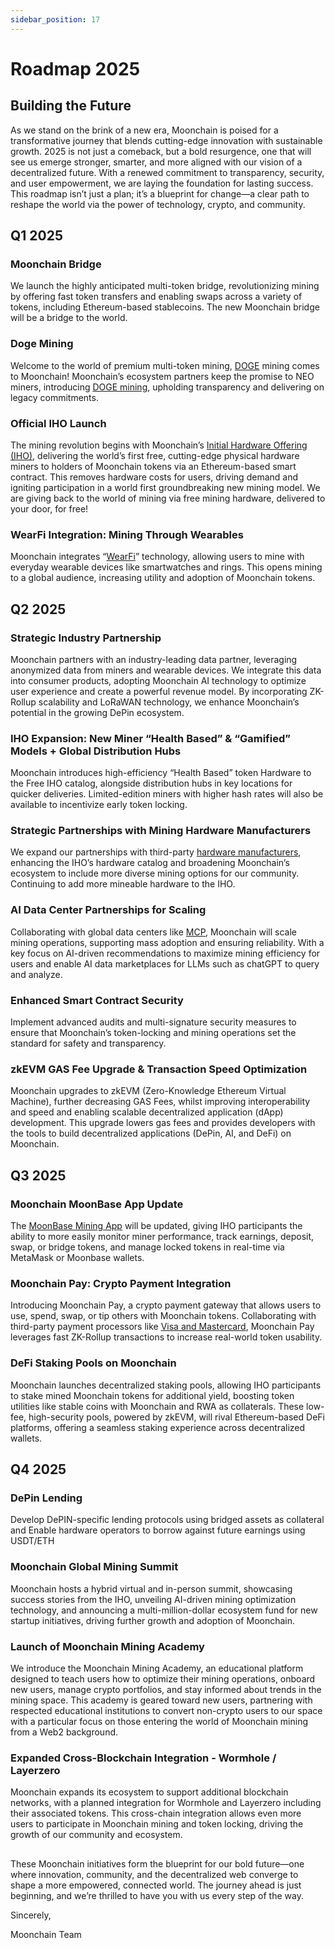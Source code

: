 ```yaml
---
sidebar_position: 17
---
```


# Roadmap 2025

## Building the Future

As we stand on the brink of a new era, Moonchain is poised for a transformative journey that blends cutting-edge innovation with sustainable growth. 2025 is not just a comeback, but a bold resurgence, one that will see us emerge stronger, smarter, and more aligned with our vision of a decentralized future. With a renewed commitment to transparency, security, and user empowerment, we are laying the foundation for lasting success. This roadmap isn’t just a plan; it’s a blueprint for change—a clear path to reshape the world via the power of technology, crypto, and community.


## Q1 2025
### Moonchain Bridge
We launch the highly anticipated multi-token bridge, revolutionizing mining by offering fast token transfers and enabling swaps across a variety of tokens, including Ethereum-based stablecoins. The new Moonchain bridge will be a bridge to the world. 
### Doge Mining
Welcome to the world of premium multi-token mining, [DOGE](https://etherscan.io/token/0x8aa9381b2544b48c26f3b850f6e07e2c5161eb3e) mining comes to Moonchain! Moonchain’s ecosystem partners keep the promise to NEO miners, introducing [DOGE mining](https://etherscan.io/token/0x8aa9381b2544b48c26f3b850f6e07e2c5161eb3e), upholding transparency and delivering on legacy commitments.
### Official IHO Launch
The mining revolution begins with Moonchain’s [Initial Hardware Offering (IHO)](https://iho.moonchain.com/), delivering the world’s first free, cutting-edge physical hardware miners to holders of Moonchain tokens via an Ethereum-based smart contract. This removes hardware costs for users, driving demand and igniting participation in a world first groundbreaking new mining model. We are giving back to the world of mining via free mining hardware, delivered to your door, for free! 
### WearFi Integration: Mining Through Wearables
Moonchain integrates “[WearFi](https://www.youtube.com/watch?v=VHcFixeH9YY)” technology, allowing users to mine with everyday wearable devices like smartwatches and rings. This opens mining to a global audience, increasing utility and adoption of Moonchain tokens.



## Q2 2025
### Strategic Industry Partnership
Moonchain partners with an industry-leading data partner, leveraging anonymized data from miners and wearable devices. We integrate this data into consumer products, adopting Moonchain AI technology to optimize user experience and create a powerful revenue model. By incorporating ZK-Rollup scalability and LoRaWAN technology, we enhance Moonchain’s potential in the growing DePin ecosystem.
### IHO Expansion: New Miner “Health Based” & “Gamified” Models + Global Distribution Hubs
Moonchain introduces high-efficiency “Health Based” token Hardware to the Free IHO catalog, alongside distribution hubs in key locations for quicker deliveries. Limited-edition miners with higher hash rates will also be available to incentivize early token locking.
### Strategic Partnerships with Mining Hardware Manufacturers
We expand our partnerships with third-party [hardware manufacturers](https://iot.mi.com/vela?language=en), enhancing the IHO’s hardware catalog and broadening Moonchain’s ecosystem to include more diverse mining options for our community. Continuing to add more mineable hardware to the IHO. 
### AI Data Center Partnerships for Scaling
Collaborating with global data centers like [MCP](https://www.anthropic.com/news/model-context-protocol), Moonchain will scale mining operations, supporting mass adoption and ensuring reliability. With a key focus on AI-driven recommendations to maximize mining efficiency for users and enable AI data marketplaces for LLMs such as chatGPT to query and analyze.
### Enhanced Smart Contract Security
Implement advanced audits and multi-signature security measures to ensure that Moonchain’s token-locking and mining operations set the standard for safety and transparency.
### zkEVM GAS Fee Upgrade & Transaction Speed Optimization
Moonchain upgrades to zkEVM (Zero-Knowledge Ethereum Virtual Machine), further decreasing GAS Fees, whilst improving interoperability and speed and enabling scalable decentralized application (dApp) development. This upgrade lowers gas fees and provides developers with the tools to build decentralized applications (DePin, AI, and DeFi) on Moonchain.


## Q3 2025
### Moonchain MoonBase App Update
The [MoonBase Mining App](https://mxc1usd.com/) will be updated, giving IHO participants the ability to more easily monitor miner performance, track earnings, deposit, swap, or bridge tokens, and manage locked tokens in real-time via MetaMask or Moonbase wallets.
### Moonchain Pay: Crypto Payment Integration
Introducing Moonchain Pay, a crypto payment gateway that allows users to use, spend, swap, or tip others with Moonchain tokens. Collaborating with third-party payment processors like [Visa and Mastercard](https://www.mastercard.com/global/en/business/issuers/crypto.html), Moonchain Pay leverages fast ZK-Rollup transactions to increase real-world token usability.
### DeFi Staking Pools on Moonchain
Moonchain launches decentralized staking pools, allowing IHO participants to stake mined Moonchain tokens for additional yield, boosting token utilities like stable coins with Moonchain and RWA as collaterals. These low-fee, high-security pools, powered by zkEVM, will rival Ethereum-based DeFi platforms, offering a seamless staking experience across decentralized wallets.

## Q4 2025
### DePin Lending
Develop DePIN-specific lending protocols using bridged assets as collateral and Enable hardware operators to borrow against future earnings using USDT/ETH
### Moonchain Global Mining Summit
Moonchain hosts a hybrid virtual and in-person summit, showcasing success stories from the IHO, unveiling AI-driven mining optimization technology, and announcing a multi-million-dollar ecosystem fund for new startup initiatives, driving further growth and adoption of Moonchain.
### Launch of Moonchain Mining Academy
We introduce the Moonchain Mining Academy, an educational platform designed to teach users how to optimize their mining operations, onboard new users, manage crypto portfolios, and stay informed about trends in the mining space. This academy is geared toward new users, partnering with respected educational institutions to convert non-crypto users to our space with a particular focus on those entering the world of Moonchain mining from a Web2 background.
### Expanded Cross-Blockchain Integration - Wormhole / Layerzero
Moonchain expands its ecosystem to support additional blockchain networks, with a planned integration for Wormhole and Layerzero including their associated tokens. This cross-chain integration allows even more users to participate in Moonchain mining and token locking, driving the growth of our community and ecosystem.

##
These Moonchain initiatives form the blueprint for our bold future—one where innovation, community, and the decentralized web converge to shape a more empowered, connected world. The journey ahead is just beginning, and we’re thrilled to have you with us every step of the way.

Sincerely, 

Moonchain Team


